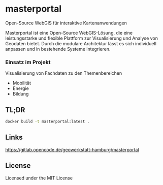 # masterportal

Open-Source WebGIS für interaktive Kartenanwendungen

Masterportal ist eine Open-Source WebGIS-Lösung, die eine leistungsstarke und flexible Plattform zur Visualisierung und Analyse von Geodaten bietet. Durch die modulare Architektur lässt es sich individuell anpassen und in bestehende Systeme integrieren.

### Einsatz im Projekt

Visualisierung von Fachdaten zu den Themenbereichen

- Mobilität
- Energie
- Bildung

## TL;DR

```bash
docker build -t masterportal:latest .
````

## Links
https://gitlab.opencode.de/geowerkstatt-hamburg/masterportal

## License

Licensed under the MIT License